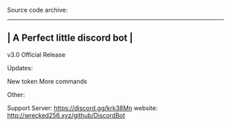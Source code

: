 Source code archive:

--------------------------------
| A Perfect little discord bot |
--------------------------------


v3.0 Official Release

Updates:

New token
More commands



Other:

Support Server: https://discord.gg/krk38Mn
website: http://wrecked256.xyz/github/DiscordBot
